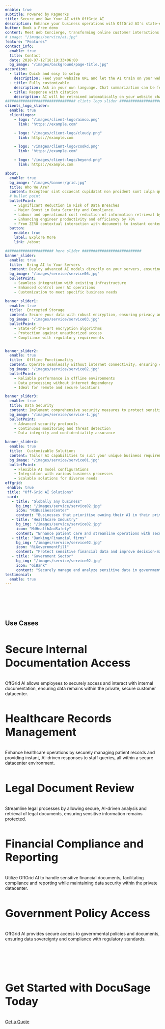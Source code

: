 ```yaml
---
enable: true
subtitle: Powered by RagWorks
title: Secure and Own Your AI with OffGrid AI
description: Enhance your business operations with OffGrid AI's state-of-the-art technology, designed  to provide unparalleled security and innovation tailored to your specific needs.
button: Book a Free demo
content: Meet Web Concierge, transforming online customer interactions with its advanced website bot, powered by RagWorks technology.
# image: "/images/service/ai.jpg"
feature: "Features"
contact_info:
  enable: true
  title: Contact
  date: 2018-07-12T18:19:33+06:00
  bg_image: "/images/background/page-title.jpg"
accordion:
  - title: Quick and easy to setup
    description: Feed your website URL and let the AI train on your website. Then embed the AI bot in your website.
  - title: Fully customizable
    description: Ask in your own language. Chat summarization can be forwarded to your sales/marketing teams.
  - title: Response with citation
    description: AI will be retrained automatically on your website changes and AI will answer with the accurate citation on your website.
################################ clints logo slider ################################
clients_logo_slider:
  enable: true
  clientLogos:
    - logo: "/images/client-logo/aimco.png"
      link: "https://example.com"

    - logo: "/images/client-logo/cloudy.png"
      link: https://example.com

    - logo: "/images/client-logo/cookd.png"
      link: "https://example.com"

    - logo: "/images/client-logo/beyond.png"
      link: https://example.com

about:
  enable: true
  bg_image: "/images/banner/grid.jpg"
  title: Who We Are?
  content: Excepteur sint occaecat cupidatat non proident sunt culpa qui officia deserunt mollit anim id est laborum.
  # bullet point
  bulletPoint:
    - Significant Reduction in Risk of Data Breaches
    - Major Boost in Data Security and Compliance.
    - Labour and operational cost reduction of information retrieval by 80%
    - Enhancing engineer productivity and efficiency by 70%
    - From ZERO contextual interaction with documents to instant contextual response
  button:
    enable: true
    label: Explore More
    link: /about

###################### hero slider ###########################
banner_slider:
  enable: true
  title:  Bring AI to Your Servers
  content: Deploy advanced AI models directly on your servers, ensuring control and customization.
  bg_image: "/images/service/service06.jpg"
  bulletPoint:
    - Seamless integration with existing infrastructure
    - Enhanced control over AI operations
    - Customization to meet specific business needs

banner_slider1:
  enable: true
  title:  Encrypted Storage
  content: Secure your data with robust encryption, ensuring privacy and compliance with industry standards.
  bg_image: "/images/service/service03.jpg"
  bulletPoint:
    - State-of-the-art encryption algorithms
    - Protection against unauthorized access
    - Compliance with regulatory requirements


banner_slider2:
  enable: true
  title:  Offline Functionality
  content: Operate seamlessly without internet connectivity, ensuring continuous AI performance.
  bg_image: "/images/service/service02.jpg"
  bulletPoint:
    - Reliable performance in offline environments
    - Data processing without internet dependency
    - Ideal for remote and secure locations

banner_slider3:
  enable: true
  title: Data Security
  content: Implement comprehensive security measures to protect sensitive information from breaches.
  bg_image: "/images/service/service-1.jpg"
  bulletPoint:
    - Advanced security protocols
    - Continuous monitoring and threat detection
    - Data integrity and confidentiality assurance

banner_slider4:
  enable: true
  title:  Customizable Solutions
  content: Tailor AI capabilities to suit your unique business requirements and workflows.
  bg_image: "/images/service/service01.jpg"
  bulletPoint:
    - Flexible AI model configurations
    - Integration with various business processes
    - Scalable solutions for diverse needs
offgrid:
 enable: true
 title: "Off-Grid AI Solutions"
 card:
   - title: "Globally any business"
     bg_img: "/images/service/service02.jpg"
     icon: "MdBusinessCenter"
     content: "Businesses that prioritise owning their AI in their private datacenters and maintaining control over their data."
   - title: "Healthcare Industry"
     bg_img: "/images/service/service02.jpg"
     icon: "MdHealthAndSafety"
     content: "Enhance patient care and streamline operations with secure, offline AI solutions tailored for the healthcare industry."
   - title: "Banking/Financial firms"
     bg_img: "/images/service/service02.jpg"
     icon: "RiGovernmentFill"
     content: "Protect sensitive financial data and improve decision-making processes with encrypted, on-premise AI capabilities."
   - title: "Government Sector"
     bg_img: "/images/service/service02.jpg"
     icon: "GiBank"
     content: "Securely manage and analyze sensitive data in government operations with encrypted AI solutions that meet regulatory standards."
testimonial:
  enable: true
---
```


<section class="section">
<h2 class="text-center text-black text-4xl m-0 pb-6" id="use-cases">Use Cases</h2>
<div class="container overlay-content">
<div class="row">
<div class="lg:col-4  ">
<div class="rounded-lg shadow-xl grid place-content-center h-5/6 mb-5 p-5">

<h3 class="text-xl text-black">Secure Internal Documentation Access</h3>

 OffGrid AI allows employees to securely access and interact with internal documentation, ensuring data remains within the private, secure customer datacenter.

</div>
</div>
<div class="lg:col-4 ">
<div class="rounded-lg shadow-xl grid place-content-center h-5/6 mb-5 p-5">

<h3 class="text-xl text-black">Healthcare Records Management</h3>

 Enhance healthcare operations by securely managing patient records and providing instant, AI-driven responses to staff queries, all within a secure datacenter environment.


</div>
</div>
<div class="lg:col-4  ">
<div class="rounded-lg shadow-xl grid place-content-center h-5/6 mb-5 p-5">

<h3 class="text-xl text-black">Legal Document Review</h3>

Streamline legal processes by allowing secure, AI-driven analysis and retrieval of legal documents, ensuring sensitive information remains protected.


</div>
</div>


<div class="lg:col-4 ml-auto   ">
<div class="rounded-lg shadow-xl grid place-content-center h-5/6 mb-5 p-5">

<h3 class="text-xl text-black">Financial Compliance and Reporting</h3>

Utilize OffGrid AI to handle sensitive financial documents, facilitating compliance and reporting while maintaining data security within the private datacenter.


</div>
</div>
<div class="lg:col-4 mr-auto   ">
<div class="rounded-lg shadow-xl grid place-content-center h-5/6 mb-5 p-5">
 
<h3 class="text-xl text-black">Government Policy Access</h3>

OffGrid AI provides secure access to governmental policies and documents, ensuring data sovereignty and compliance with regulatory standards.


</div>
</div>
</div>
</div>
</section>
 <section
      class="section-sm my-10 p-0 pb-5 bg-cover bg-center overlay rounded-lg after:bg-primary/60 bg-no-repeat"
      style="background: url(/images/background/cta.jpg) no-repeat center;
    background-size: cover;"
    >
      <div class="container overlay-content">
        <div class="row items-center text-center lg:text-start gy-4">
          <div class="lg:col-6 mb-5">
              <h3 class="text-white h3 font-medium" >
Get Started with DocuSage Today
              </h3>
          </div>
          <div class="lg:col-6 mb-5 lg:text-right">        
              <a
                href=""
                class="btn btn-primary-white"
              >Get a Quote </a>
          </div>
        </div>
      </div>
    </section>


<style>
h4{
      font-size: 22px;
}
h3{
  font-size: 36px;
}

.content .list-content {
    padding-left: 2.5rem !important;
}

.check {
    color: #00bf52;
    width:30px;
    height:30px;
    margin:auto;
}
    .section {
        padding-top: 4rem;
        padding-bottom: 4rem;
    }
.xmark {
    color: #f00;
    width:30px;
    height:30px;
      margin:auto;
}
#we-are-exceptional{
  margin-top:40px !important;
}
.content ul li::before {
    background-size: 100% !important;
    }
    #features,#benefits,#we-are-exceptional{
      text-align:center;
    }
    b{
      font-size: 17px !important;
    }
    .test span,.test .separator{
      display:none;
    }
    #offgrid-ai{
         text-align: center;
    }
     @media(max-width:600px){
       th,td{
        padding: 5px !important;
       }
       td,th{
        font-size:12px !important;
       }
       .section {
    padding-top: 2rem;
    padding-bottom: 2rem;
}
    }
</style>
